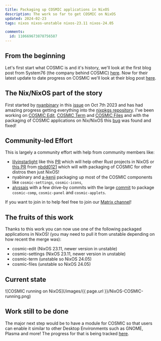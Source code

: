 ```yaml
---
title: Packaging up COSMIC applications in NixOS
description: The work so far to get COSMIC on NixOS
updated: 2024-02-23
tags: nixos nixos-unstable nixos-23.11 nixos-24.05

comments:
  id: 110669673878756587
---
```


## From the beginning

Let's first start what COSMIC is and it's history, we'll look at the first blog post from System76 (the company behind COSMIC) [here](https://blog.system76.com/post/november-at-system76-products-promos--cosmic-de). Now for their latest update to date progress on COSMIC we'll look at their blog post [here](https://blog.system76.com/post/cosmic-the-road-to-alpha).

## The Nix/NixOS part of the story

First started by [nyanbinary](https://github.com/nyabinary) in this [issue](https://github.com/NixOS/nixpkgs/issues/259641) on Oct 7th 2023 and has had amazing progress getting everything into the [nixpkgs repository](https://github.com/NixOS/nixpkgs). I've been working on [COSMIC Edit](https://github.com/NixOS/nixpkgs/pull/265103), [COSMIC Term](https://github.com/NixOS/nixpkgs/pull/276959) and [COSMIC Files](https://github.com/NixOS/nixpkgs/pull/278745) and with the packaging of COSMIC applications on Nix/NixOS this [bug](https://github.com/NixOS/nixpkgs/pull/276072) was found and fixed!

## Community-led Effort

This is largely a community effort with help from community members like:

- [lilyinstarlight](https://github.com/lilyinstarlight) like this [PR](https://github.com/NixOS/nixpkgs/pull/276072) which will help other Rust projects in NixOS or [this PR](https://github.com/pop-os/libcosmic/commit/3aef16bf9ed7f0b2ffbaa46b0d60b1a663ebcbd7) from [nbdd0121](https://github.com/nbdd0121) which will with packaging of COSMIC for other distros then just NixOS!
- nyabinary and [a-kenji](https://github.com/a-kenji) packaging up most of the COSMIC components like `cosmic-settings`, `cosmic-icons`, 
- [alyssais](https://github.com/alyssais) with a few drive-by commits with the large [commit](https://github.com/NixOS/nixpkgs/pull/251365) to package `cosmic-comp`, `cosmic-panel` and `cosmic-applets`.

If you want to join in to help feel free to join our [Matrix channel](https://matrix.to/#/#cosmic:nixos.org)!

## The fruits of this work

Thanks to this work you can now use one of the following packaged applications in NixOS! (you may need to pull it from unstable depending on how recent the merge was):

- cosmic-edit (NixOS 23.11, newer version in unstable)
- cosmic-settings (NixOS 23.11, newer version in unstable)
- cosmic-term (unstable so NixOS 24.05)
- cosmic-files (unstable so NixOS 24.05)

## Current state

![COSMIC running on NixOS](/images/{{ page.url }}/NixOS-COSMIC-running.png)

## Work still to be done

The major next step would be to have a module for COSMIC so that users can enable it similar to other Desktop Environments such as GNOME, Plasma and more! The progress for that is being tracked [here](https://github.com/NixOS/nixpkgs/pull/267099).
